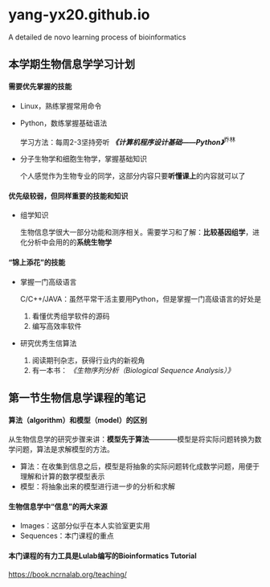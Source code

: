 # yang-yx20.github.io
A detailed de novo learning process of bioinformatics
## 本学期生物信息学学习计划
#### 需要优先掌握的技能
* Linux，熟练掌握常用命令
* Python，数练掌握基础语法
  
  学习方法：每周2-3坚持旁听 **_《计算机程序设计基础——Python》_**<sup>乔林</sup> 
* 分子生物学和细胞生物学，掌握基础知识
  
  个人感觉作为生物专业的同学，这部分内容只要**听懂课上**的内容就可以了
#### 优先级较弱，但同样重要的技能和知识
* 组学知识
  
  生物信息学很大一部分功能和测序相关。需要学习和了解：**比较基因组学**，进化分析中会用的的**系统生物学**
#### “锦上添花”的技能
* 掌握一门高级语言
  
  C/C++/JAVA：虽然平常干活主要用Python，但是掌握一门高级语言的好处是
  1. 看懂优秀组学软件的源码
  2. 编写高效率软件
* 研究优秀生信算法
  
  1. 阅读期刊杂志，获得行业内的新视角
  2. 有一本书： _《生物序列分析（Biological Sequence Analysis）》_ 
## 第一节生物信息学课程的笔记
#### 算法（algorithm）和模型（model）的区别
  
  从生物信息学的研究步骤来讲：**模型先于算法**————模型是将实际问题转换为数学问题，算法是求解模型的方法。
* 算法：在收集到信息之后，模型是将抽象的实际问题转化成数学问题，用便于理解和计算的数学模型表示
* 模型：将抽象出来的模型进行进一步的分析和求解
#### 生物信息学中“信息”的两大来源
* Images：这部分似乎在本人实验室更实用
* Sequences：本门课程的重点
#### 本门课程的有力工具是Lulab编写的Bioinformatics Tutorial
https://book.ncrnalab.org/teaching/
